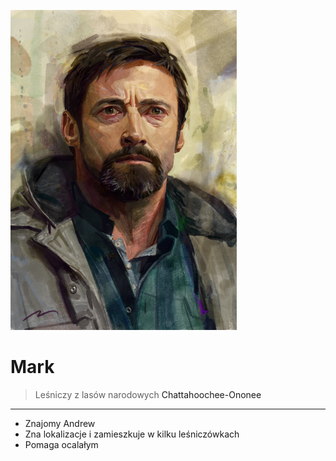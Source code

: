 <p><img src="media/mark.png"></img></p>

# Mark

> Leśniczy z lasów narodowych <a data-path="Rejony/Chattahoochee-Ononee National Forests.md">Chattahoochee-Ononee</a>

--- 

- Znajomy <a data-path="Grupa/Andrew.md">Andrew</a>
- Zna lokalizacje i zamieszkuje w kilku leśniczówkach
- Pomaga ocalałym